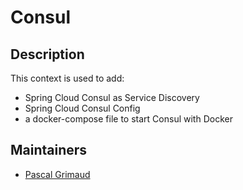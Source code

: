 # Consul

## Description

This context is used to add:

- Spring Cloud Consul as Service Discovery
- Spring Cloud Consul Config
- a docker-compose file to start Consul with Docker

## Maintainers

- [Pascal Grimaud](https://github.com/pascalgrimaud)
